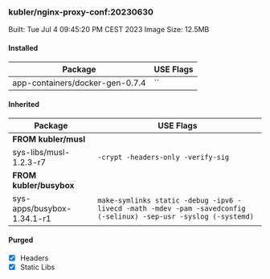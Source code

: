 ### kubler/nginx-proxy-conf:20230630

Built: Tue Jul  4 09:45:20 PM CEST 2023
Image Size: 12.5MB

#### Installed
Package | USE Flags
--------|----------
app-containers/docker-gen-0.7.4 | ``
#### Inherited
Package | USE Flags
--------|----------
**FROM kubler/musl** |
sys-libs/musl-1.2.3-r7 | `-crypt -headers-only -verify-sig`
**FROM kubler/busybox** |
sys-apps/busybox-1.34.1-r1 | `make-symlinks static -debug -ipv6 -livecd -math -mdev -pam -savedconfig (-selinux) -sep-usr -syslog (-systemd)`
#### Purged
- [x] Headers
- [x] Static Libs
